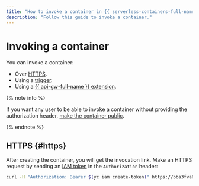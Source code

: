 ```yaml
---
title: "How to invoke a container in {{ serverless-containers-full-name }}"
description: "Follow this guide to invoke a container."
---
```


# Invoking a container

You can invoke a container:
* Over [HTTPS](#https).
* Using a [trigger](../concepts/trigger/index.md).
* Using a [{{ api-gw-full-name }} extension](../../api-gateway/concepts/extensions/containers.md).

{% note info %}

If you want any user to be able to invoke a container without providing the authorization header, [make the container public](./container-public.md).

{% endnote %}

## HTTPS {#https}

After creating the container, you will get the invocation link. Make an HTTPS request by sending an [IAM token](../../iam/concepts/authorization/iam-token.md) in the `Authorization` header:

```bash
curl -H "Authorization: Bearer $(yc iam create-token)" https://bba3fva6ka5g********.{{ serverless-containers-host }}/hello
```
